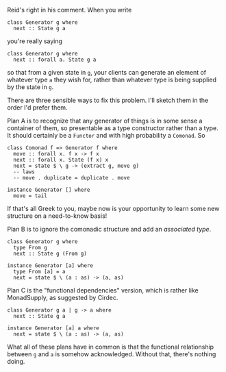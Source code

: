 Reid's right in his comment. When you write

    class Generator g where
      next :: State g a

you're really saying

    class Generator g where
      next :: forall a. State g a

so that from a given state in `g`, your clients can generate an element of whatever type `a` they wish for, rather than whatever type is being supplied by the state in `g`.

There are three sensible ways to fix this problem. I'll sketch them in the order I'd prefer them.

Plan A is to recognize that any generator of things is in some sense a container of them, so presentable as a type constructor rather than a type. It should certainly be a `Functor` and with high probability a `Comonad`. So

    class Comonad f => Generator f where
      move :: forall x. f x -> f x
      next :: forall x. State (f x) x
      next = state $ \ g -> (extract g, move g)
      -- laws
      -- move . duplicate = duplicate . move

    instance Generator [] where
      move = tail

If that's all Greek to you, maybe now is your opportunity to learn some new structure on a need-to-know basis!

Plan B is to ignore the comonadic structure and add an *associated type*.

    class Generator g where
      type From g
      next :: State g (From g)

    instance Generator [a] where
      type From [a] = a
      next = state $ \ (a : as) -> (a, as)

Plan C is the "functional dependencies" version, which is rather like MonadSupply, as suggested by Cirdec.

    class Generator g a | g -> a where
      next :: State g a

    instance Generator [a] a where
      next = state $ \ (a : as) -> (a, as)

What all of these plans have in common is that the functional relationship between `g` and `a` is somehow acknowledged. Without that, there's nothing doing.

